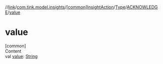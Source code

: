//[link](../../../../index.md)/[com.tink.model.insights](../../../index.md)/[[common]InsightAction](../../index.md)/[Type](../index.md)/[ACKNOWLEDGE](index.md)/[value](value.md)



# value  
[common]  
Content  
val [value](value.md): [String](https://kotlinlang.org/api/latest/jvm/stdlib/kotlin/-string/index.html)  



